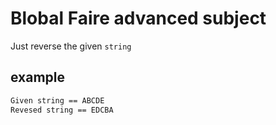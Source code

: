 # Blobal Faire advanced subject

Just reverse the given `string`

## example

```txt
Given string == ABCDE
Revesed string == EDCBA
```
